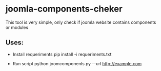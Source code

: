 # joomla-components-cheker

This tool is very simple, only check if joomla website contains components or modules

Uses:
---------------------------------------------------

- Install requeriments
pip install -i requeriments.txt

- Run script
python joomcomponents.py --url http://example.com 
